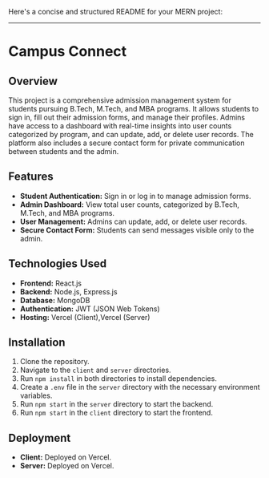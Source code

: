Here's a concise and structured README for your MERN project:

---

# Campus Connect

## Overview

This project is a comprehensive admission management system for students pursuing B.Tech, M.Tech, and MBA programs. It allows students to sign in, fill out their admission forms, and manage their profiles. Admins have access to a dashboard with real-time insights into user counts categorized by program, and can update, add, or delete user records. The platform also includes a secure contact form for private communication between students and the admin.

## Features

- **Student Authentication:** Sign in or log in to manage admission forms.
- **Admin Dashboard:** View total user counts, categorized by B.Tech, M.Tech, and MBA programs.
- **User Management:** Admins can update, add, or delete user records.
- **Secure Contact Form:** Students can send messages visible only to the admin.

## Technologies Used

- **Frontend:** React.js
- **Backend:** Node.js, Express.js
- **Database:** MongoDB
- **Authentication:** JWT (JSON Web Tokens)
- **Hosting:** Vercel (Client),Vercel (Server)

## Installation

1. Clone the repository.
2. Navigate to the `client` and `server` directories.
3. Run `npm install` in both directories to install dependencies.
4. Create a `.env` file in the `server` directory with the necessary environment variables.
5. Run `npm start` in the `server` directory to start the backend.
6. Run `npm start` in the `client` directory to start the frontend.

## Deployment

- **Client:** Deployed on Vercel.
- **Server:** Deployed on Vercel.
